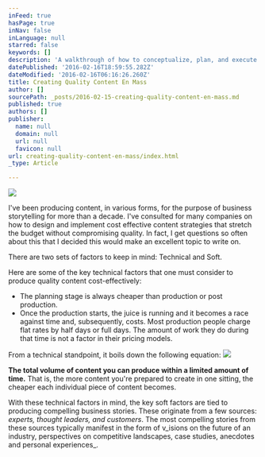 ```yaml
---
inFeed: true
hasPage: true
inNav: false
inLanguage: null
starred: false
keywords: []
description: 'A walkthrough of how to conceptualize, plan, and execute on producing quality B2B content that will engage your audience without devastating your budget. Part 1 of 3.'
datePublished: '2016-02-16T18:59:55.282Z'
dateModified: '2016-02-16T06:16:26.260Z'
title: Creating Quality Content En Mass
author: []
sourcePath: _posts/2016-02-15-creating-quality-content-en-mass.md
published: true
authors: []
publisher:
  name: null
  domain: null
  url: null
  favicon: null
url: creating-quality-content-en-mass/index.html
_type: Article

---
```

![](https://the-grid-user-content.s3-us-west-2.amazonaws.com/7927da7b-c3bf-41f7-a0c3-8a12d73f5ca0.jpg)

I've been producing content, in various forms, for the purpose of business storytelling for more than a decade. I've consulted for many companies on how to design and implement cost effective content strategies that stretch the budget without compromising quality.
In fact, I get questions so often about this that I decided this would make an excellent topic to write on. 

There are two sets of factors to keep in mind: Technical and Soft. 

Here are some of the key technical factors that one must consider to produce quality content cost-effectively:

* The planning stage is always cheaper than production or post production. 
* Once the production starts, the juice is running and it becomes a race against time and, subsequently, costs.
Most production people charge flat rates by half days or full days. The amount of work they do during that time is not a factor in their pricing models.

From a technical standpoint, it boils down the following equation:
![](https://the-grid-user-content.s3-us-west-2.amazonaws.com/d2317f1f-df37-47a8-9a93-a352250e0ffa.png)

**The total volume of content you can produce within a limited amount of time.** That is, the more content you're prepared to create in one sitting, the cheaper each individual piece of content becomes. 

With these technical factors in mind, the key soft factors are tied to producing compelling business stories. These originate from a few sources: _experts, thought leaders, and customers_. The most compelling stories from these sources typically manifest in the form of v_isions on the future of an industry, perspectives on competitive landscapes, case studies, anecdotes and personal experiences_.